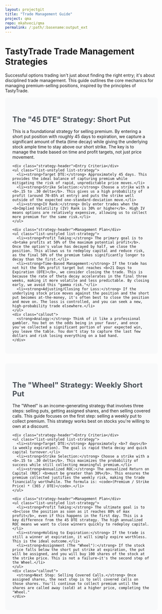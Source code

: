 ```yaml
---
layout: projectgit
title: "Trade Management Guide"
project: qma
repo: mkahveci/qma
permalink: /:path/:basename:output_ext
---
```


<style>
  .guide-section {
    padding: 1.5rem;
    margin-bottom: 2rem;
    border-radius: 0.5rem;
    background-color: #f8f9fa;
  }
  .guide-title {
    color: #495057;
    font-weight: bold;
    font-size: 1.5rem;
    margin-bottom: 1rem;
  }
  .strategy-header {
    font-size: 1.25rem;
    font-weight: bold;
    color: #007bff;
    border-bottom: 2px solid #007bff;
    padding-bottom: 0.5rem;
    margin-top: 2rem;
  }
  .list-strategy li {
    margin-bottom: 0.5rem;
    line-height: 1.5;
  }
  .list-strategy strong {
    color: #212529;
  }
  .callout {
    background-color: #e2f2ff;
    border-left: 5px solid #007bff;
    padding: 1rem;
    margin-top: 1rem;
    border-radius: 0.25rem;
  }
</style>

<div class="container my-5">
  <div class="text-center mb-5">
    <h1 class="display-5 fw-bold">TastyTrade Trade Management Strategies</h1>
    <p class="lead col-lg-8 mx-auto">
      Successful options trading isn't just about finding the right entry; it's about disciplined trade management. This guide outlines the core mechanics for managing premium-selling positions, inspired by the principles of TastyTrade.
    </p>
  </div>

  <div class="guide-section shadow-sm">
    <h2 class="guide-title">The "45 DTE" Strategy: Short Put</h2>
    <p>This is a foundational strategy for selling premium. By entering a short put position with roughly 45 days to expiration, we capture a significant amount of theta (time decay) while giving the underlying stock ample time to stay above our short strike. The key is to manage the trade based on time and profit targets, not just price movement.</p>

    <div class="strategy-header">Entry Criteria</div>
    <ul class="list-unstyled list-strategy">
      <li><strong>Target DTE:</strong> Approximately 45 days. This provides the ideal balance of capturing premium while mitigating the risk of rapid, unpredictable price moves.</li>
      <li><strong>Strike Selection:</strong> Choose a strike with a <b>.15 to .30 delta</b>. This gives us a high probability of profit (around 70-85% at entry) and puts the strike well outside of the expected one-standard-deviation move.</li>
      <li><strong>IV Rank:</strong> Only enter trades when the <b>Implied Volatility (IV) Rank is 30% or higher</b>. High IV means options are relatively expensive, allowing us to collect more premium for the same risk.</li>
    </ul>

    <div class="strategy-header">Management Plan</div>
    <ul class="list-unstyled list-strategy">
      <li><strong>Profit Taking:</strong> The primary goal is to <b>take profits at 50% of the maximum potential profit</b>. Once the option's value has decayed by half, we close the position. This allows us to redeploy capital and reduce risk, as the final 50% of the premium takes significantly longer to decay than the first.</li>
      <li><strong>Time-Based Management:</strong> If the trade has not hit the 50% profit target but reaches <b>21 Days to Expiration (DTE)</b>, we consider closing the trade. This is because the rate of theta decay accelerates in the final three weeks, making it more volatile and less predictable. By closing early, we avoid this "gamma risk."</li>
      <li><strong>Adjusting/Closing for Loss:</strong> If the underlying stock price moves against the position and the short put becomes at-the-money, it's often best to close the position and move on. The loss is controlled, and you can seek a new, high-probability trade elsewhere.</li>
    </ul>
    <div class="callout">
      <strong>Analogy:</strong> Think of it like a professional gambler. You bet on the odds being in your favor, and once you've collected a significant portion of your expected win, you leave the table. You don't stay to capture the last few dollars and risk losing everything on a bad hand.
    </div>
  </div>

  <div class="guide-section shadow-sm">
    <h2 class="guide-title">The "Wheel" Strategy: Weekly Short Put</h2>
    <p>The "Wheel" is an income-generating strategy that involves three steps: selling puts, getting assigned shares, and then selling covered calls. This guide focuses on the first step: selling a weekly put to collect premium. This strategy works best on stocks you're willing to own at a discount.</p>

    <div class="strategy-header">Entry Criteria</div>
    <ul class="list-unstyled list-strategy">
      <li><strong>Target DTE:</strong> Approximately <b>7 days</b> (a weekly expiration). The goal is rapid theta decay and quick capital turnover.</li>
      <li><strong>Strike Selection:</strong> Choose a strike with a <b>.15 to .30 delta</b>. This maximizes the probability of success while still collecting meaningful premium.</li>
      <li><strong>Annualized ROC:</strong> The annualized Return on Capital (ROC) <b>must be greater than 30%</b>. This ensures the premium collected justifies the weekly risk, making the trade financially worthwhile. The formula is: <code>(Premium / Strike Price) * (365 / DTE)</code>.</li>
    </ul>

    <div class="strategy-header">Management Plan</div>
    <ul class="list-unstyled list-strategy">
      <li><strong>Profit Taking:</strong> The ultimate goal is to <b>close the position as soon as it reaches 80% of max profit</b>, even if this happens in the first day. This is a key difference from the 45 DTE strategy. The high annualized ROC means we want to close winners quickly to redeploy capital.</li>
      <li><strong>Holding to Expiration:</strong> If the trade is still a winner at expiration, it will simply expire worthless. This is the ideal outcome.</li>
      <li><strong>Assignment (The "Wheel"):</strong> If the stock price falls below the short put strike at expiration, the put will be assigned, and you will buy 100 shares of the stock at the strike price. This is not a failure—it's the second step of the Wheel.</li>
    </ul>
    <div class="callout">
      <strong>Next Step: Selling Covered Calls.</strong> Once assigned shares, the next step is to sell covered calls on those shares. You'll continue to collect premium until the shares are called away (sold) at a higher price, completing the "Wheel."
    </div>
  </div>
</div>